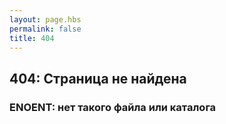 ```yaml
---
layout: page.hbs
permalink: false
title: 404
---
```


## 404: Страница не найдена

### ENOENT: нет такого файла или каталога
